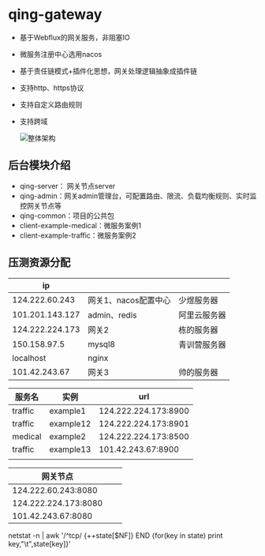 # qing-gateway

- 基于Webflux的网关服务，非阻塞IO

- 微服务注册中心选用nacos

- 基于责任链模式+插件化思想，网关处理逻辑抽象成插件链

- 支持http、https协议

- 支持自定义路由规则

- 支持跨域

  ![整体架构](D:\MainProject\Qing_Gateway\asset\整体架构.jpg)


## 后台模块介绍

- qing-server： 网关节点server
- qing-admin：网关admin管理台，可配置路由、限流、负载均衡规则、实时监控网关节点等
- qing-common：项目的公共包
- client-example-medical：微服务案例1
- client-example-traffic：微服务案例2



## 压测资源分配

| ip              |               |        |
| --------------- | ------------- | :----- |
| 124.222.60.243  | 网关1、nacos配置中心 | 少煜服务器  |
| 101.201.143.127 | admin、redis   | 阿里云服务器 |
| 124.222.224.173 | 网关2           | 栋的服务器  |
| 150.158.97.5    | mysql8        | 青训营服务器 |
| localhost       | nginx         |        |
| 101.42.243.67   | 网关3           | 帅的服务器  |



| 服务名     | 实例        | url                  |
| ------- | --------- | -------------------- |
| traffic | example1  | 124.222.224.173:8900 |
| traffic | example12 | 124.222.224.173:8901 |
| medical | example2  | 124.222.224.173:8500 |
| traffic | example13 | 101.42.243.67:8900   |
|         |           |                      |



| 网关节点                 |      |      |
| -------------------- | ---- | ---- |
| 124.222.60.243:8080  |      |      |
| 124.222.224.173:8080 |      |      |
| 101.42.243.67:8080   |      |      |

netstat -n | awk '/^tcp/ {++state[$NF]} END {for(key in state) print key,"\t",state[key]}'